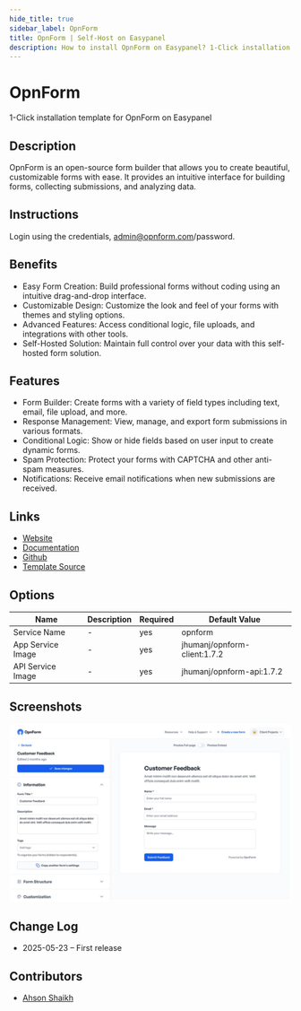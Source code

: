```yaml
---
hide_title: true
sidebar_label: OpnForm
title: OpnForm | Self-Host on Easypanel
description: How to install OpnForm on Easypanel? 1-Click installation template for OpnForm on Easypanel
---
```


<!-- generated -->

# OpnForm

1-Click installation template for OpnForm on Easypanel

## Description

OpnForm is an open-source form builder that allows you to create beautiful, customizable forms with ease. It provides an intuitive interface for building forms,  collecting submissions, and analyzing data.

## Instructions

Login using the credentials, admin@opnform.com/password.

## Benefits

- Easy Form Creation: Build professional forms without coding using an intuitive drag-and-drop interface.
- Customizable Design: Customize the look and feel of your forms with themes and styling options.
- Advanced Features: Access conditional logic, file uploads, and integrations with other tools.
- Self-Hosted Solution: Maintain full control over your data with this self-hosted form solution.

## Features

- Form Builder: Create forms with a variety of field types including text, email, file upload, and more.
- Response Management: View, manage, and export form submissions in various formats.
- Conditional Logic: Show or hide fields based on user input to create dynamic forms.
- Spam Protection: Protect your forms with CAPTCHA and other anti-spam measures.
- Notifications: Receive email notifications when new submissions are received.

## Links

- [Website](https://opnform.com/)
- [Documentation](https://docs.opnform.com/)
- [Github](https://github.com/JhumanJ/OpnForm)
- [Template Source](https://github.com/easypanel-io/templates/tree/main/templates/opnform)

## Options

Name | Description | Required | Default Value
-|-|-|-
Service Name | - | yes | opnform
App Service Image | - | yes | jhumanj/opnform-client:1.7.2
API Service Image | - | yes | jhumanj/opnform-api:1.7.2

## Screenshots

![OpnForm Screenshot](./assets/screenshot.png)

## Change Log

- 2025-05-23 – First release

## Contributors

- [Ahson Shaikh](https://github.com/Ahson-Shaikh)
